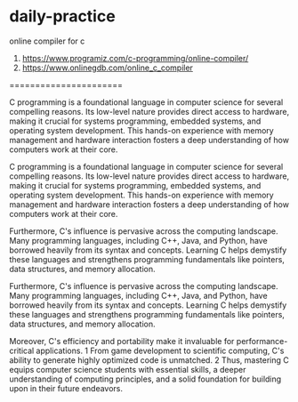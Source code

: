 # daily-practice


online compiler for c

1) https://www.programiz.com/c-programming/online-compiler/
2) https://www.onlinegdb.com/online_c_compiler

======================

C programming is a foundational language in computer science for several compelling reasons. Its low-level nature provides direct access to hardware, making it crucial for systems programming, embedded systems, and operating system development. This hands-on experience with memory management and hardware interaction fosters a deep understanding of how computers work at their core.   

C programming is a foundational language in computer science for several compelling reasons. Its low-level nature provides direct access to hardware, making it crucial for systems programming, embedded systems, and operating system development. This hands-on experience with memory management and hardware interaction fosters a deep understanding of how computers work at their core.   

Furthermore, C's influence is pervasive across the computing landscape. Many programming languages, including C++, Java, and Python, have borrowed heavily from its syntax and concepts. Learning C helps demystify these languages and strengthens programming fundamentals like pointers, data structures, and memory allocation.   

Furthermore, C's influence is pervasive across the computing landscape. Many programming languages, including C++, Java, and Python, have borrowed heavily from its syntax and concepts. Learning C helps demystify these languages and strengthens programming fundamentals like pointers, data structures, and memory allocation.   

Moreover, C's efficiency and portability make it invaluable for performance-critical applications. 1  From game development to scientific computing, C's ability to generate highly optimized code is unmatched. 2  Thus, mastering C equips computer science students with essential skills, a deeper understanding of computing principles, and a solid foundation for building upon in their future endeavors.
